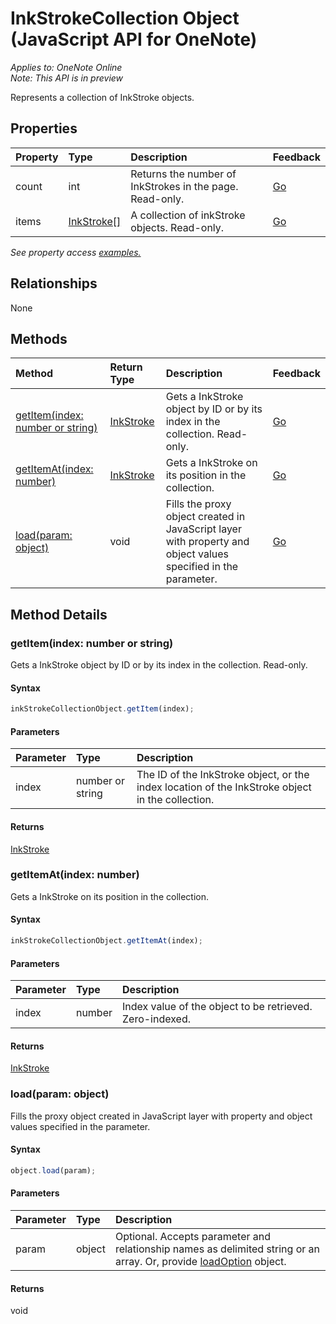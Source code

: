 # InkStrokeCollection Object (JavaScript API for OneNote)

_Applies to: OneNote Online_  
_Note: This API is in preview_  


Represents a collection of InkStroke objects.

## Properties

| Property	   | Type	|Description|Feedback|
|:---------------|:--------|:----------|:-------|
|count|int|Returns the number of InkStrokes in the page. Read-only.|[Go](https://github.com/OfficeDev/office-js-docs/issues/new?title=OneNote-inkStrokeCollection-count)|
|items|[InkStroke[]](inkstroke.md)|A collection of inkStroke objects. Read-only.|[Go](https://github.com/OfficeDev/office-js-docs/issues/new?title=OneNote-inkStrokeCollection-items)|

_See property access [examples.](#property-access-examples)_

## Relationships
None


## Methods

| Method		   | Return Type	|Description| Feedback|
|:---------------|:--------|:----------|:-------|
|[getItem(index: number or string)](#getitemindex-number-or-string)|[InkStroke](inkstroke.md)|Gets a InkStroke object by ID or by its index in the collection. Read-only.|[Go](https://github.com/OfficeDev/office-js-docs/issues/new?title=OneNote-inkStrokeCollection-getItem)|
|[getItemAt(index: number)](#getitematindex-number)|[InkStroke](inkstroke.md)|Gets a InkStroke on its position in the collection.|[Go](https://github.com/OfficeDev/office-js-docs/issues/new?title=OneNote-inkStrokeCollection-getItemAt)|
|[load(param: object)](#loadparam-object)|void|Fills the proxy object created in JavaScript layer with property and object values specified in the parameter.|[Go](https://github.com/OfficeDev/office-js-docs/issues/new?title=OneNote-inkStrokeCollection-load)|

## Method Details


### getItem(index: number or string)
Gets a InkStroke object by ID or by its index in the collection. Read-only.

#### Syntax
```js
inkStrokeCollectionObject.getItem(index);
```

#### Parameters
| Parameter	   | Type	|Description|
|:---------------|:--------|:----------|
|index|number or string|The ID of the InkStroke object, or the index location of the InkStroke object in the collection.|

#### Returns
[InkStroke](inkstroke.md)

### getItemAt(index: number)
Gets a InkStroke on its position in the collection.

#### Syntax
```js
inkStrokeCollectionObject.getItemAt(index);
```

#### Parameters
| Parameter	   | Type	|Description|
|:---------------|:--------|:----------|
|index|number|Index value of the object to be retrieved. Zero-indexed.|

#### Returns
[InkStroke](inkstroke.md)

### load(param: object)
Fills the proxy object created in JavaScript layer with property and object values specified in the parameter.

#### Syntax
```js
object.load(param);
```

#### Parameters
| Parameter	   | Type	|Description|
|:---------------|:--------|:----------|
|param|object|Optional. Accepts parameter and relationship names as delimited string or an array. Or, provide [loadOption](loadoption.md) object.|

#### Returns
void
